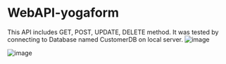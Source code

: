 # WebAPI-yogaform

This API includes GET, POST, UPDATE, DELETE method.
It was tested by connecting to Database named CustomerDB on local server.
![image](https://user-images.githubusercontent.com/81694833/207090246-6b8ac76b-724e-4278-85c5-bbe07ac7c4fa.png)

![image](https://user-images.githubusercontent.com/81694833/207093069-ea5cd24d-3fec-4e91-bd8a-32e2fd376372.png)

